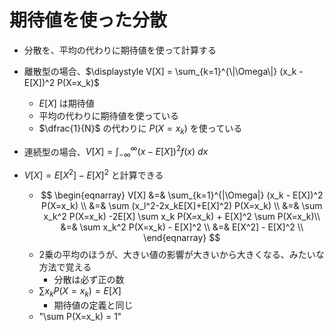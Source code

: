 # 期待値を使った分散

- 分散を、平均の代わりに期待値を使って計算する
- 離散型の場合、$\displaystyle V[X] = \sum_{k=1}^{\|\Omega\|} (x_k - E[X])^2 P(X=x_k)$
  - $E[X]$ は期待値
  - 平均の代わりに期待値を使っている
  - $\dfrac{1}{N}$ の代わりに $P(X=x_k)$ を使っている
- 連続型の場合、$\displaystyle V[X] = \int_{-\infty}^\infty (x-E[X])^2 f(x)\ dx$

- $V[X] = E[X^2] - E[X]^2$ と計算できる
  - $$
    \begin{eqnarray}
    V[X] &=& \sum_{k=1}^{|\Omega|} (x_k - E[X])^2 P(X=x_k) \\
    &=& \sum (x_l^2-2x_kE[X]+E[X]^2) P(X=x_k) \\
    &=& \sum x_k^2 P(X=x_k) -2E[X] \sum x_k P(X=x_k) + E[X]^2 \sum P(X=x_k)\\
    &=& \sum x_k^2 P(X=x_k) - E[X]^2 \\
    &=& E[X^2] - E[X]^2 \\
    \end{eqnarray}
    $$
  - 2乗の平均のほうが、大きい値の影響が大きいから大きくなる、みたいな方法で覚える
    - 分散は必ず正の数
  - $\sum x_k P(X=x_k) = E[X]$
    - 期待値の定義と同じ
  - "\sum P(X=x_k) = 1"
